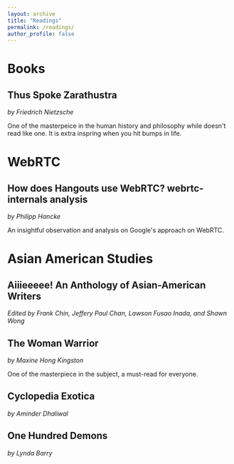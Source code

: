 ```yaml
---
layout: archive
title: "Readings"
permalink: /readings/
author_profile: false
---
```


Books
======

## Thus Spoke Zarathustra

*by Friedrich Nietzsche*

One of the masterpeice in the human history and philosophy while doesn't read like one. It is extra inspring when you hit bumps in life.

WebRTC
======

## How does Hangouts use WebRTC? webrtc-internals analysis

*by Philipp Hancke*

An insightful observation and analysis on Google's approach on WebRTC.

Asian American Studies
======

## Aiiieeeee! An Anthology of Asian-American Writers

*Edited by Frank Chin, Jeffery Paul Chan, Lawson Fusao Inada, and Shawn Wong*

## The Woman Warrior

*by Maxine Hong Kingston*

One of the masterpiece in the subject, a must-read for everyone.

## Cyclopedia Exotica

*by Aminder Dhaliwal*

## One Hundred Demons

*by Lynda Barry*

